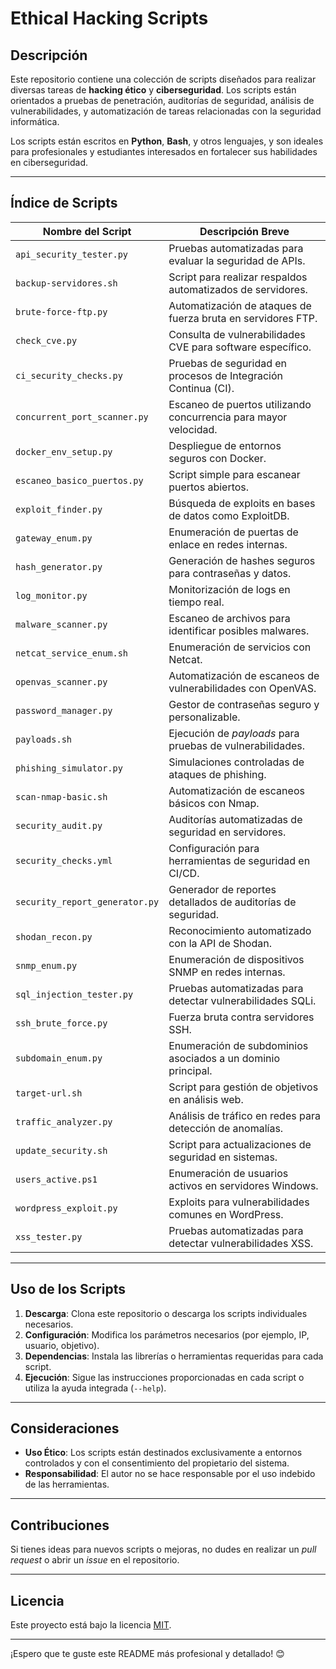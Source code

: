 # Ethical Hacking Scripts

## Descripción

Este repositorio contiene una colección de scripts diseñados para realizar diversas tareas de **hacking ético** y **ciberseguridad**. Los scripts están orientados a pruebas de penetración, auditorías de seguridad, análisis de vulnerabilidades, y automatización de tareas relacionadas con la seguridad informática.

Los scripts están escritos en **Python**, **Bash**, y otros lenguajes, y son ideales para profesionales y estudiantes interesados en fortalecer sus habilidades en ciberseguridad.

---

## Índice de Scripts

| Nombre del Script                  | Descripción Breve                                               |
|------------------------------------|-----------------------------------------------------------------|
| `api_security_tester.py`           | Pruebas automatizadas para evaluar la seguridad de APIs.        |
| `backup-servidores.sh`             | Script para realizar respaldos automatizados de servidores.     |
| `brute-force-ftp.py`               | Automatización de ataques de fuerza bruta en servidores FTP.    |
| `check_cve.py`                     | Consulta de vulnerabilidades CVE para software específico.      |
| `ci_security_checks.py`            | Pruebas de seguridad en procesos de Integración Continua (CI).  |
| `concurrent_port_scanner.py`       | Escaneo de puertos utilizando concurrencia para mayor velocidad.|
| `docker_env_setup.py`              | Despliegue de entornos seguros con Docker.                      |
| `escaneo_basico_puertos.py`        | Script simple para escanear puertos abiertos.                   |
| `exploit_finder.py`                | Búsqueda de exploits en bases de datos como ExploitDB.          |
| `gateway_enum.py`                  | Enumeración de puertas de enlace en redes internas.             |
| `hash_generator.py`                | Generación de hashes seguros para contraseñas y datos.          |
| `log_monitor.py`                   | Monitorización de logs en tiempo real.                          |
| `malware_scanner.py`               | Escaneo de archivos para identificar posibles malwares.         |
| `netcat_service_enum.sh`           | Enumeración de servicios con Netcat.                            |
| `openvas_scanner.py`               | Automatización de escaneos de vulnerabilidades con OpenVAS.     |
| `password_manager.py`              | Gestor de contraseñas seguro y personalizable.                  |
| `payloads.sh`                      | Ejecución de *payloads* para pruebas de vulnerabilidades.       |
| `phishing_simulator.py`            | Simulaciones controladas de ataques de phishing.                |
| `scan-nmap-basic.sh`               | Automatización de escaneos básicos con Nmap.                    |
| `security_audit.py`                | Auditorías automatizadas de seguridad en servidores.            |
| `security_checks.yml`              | Configuración para herramientas de seguridad en CI/CD.          |
| `security_report_generator.py`     | Generador de reportes detallados de auditorías de seguridad.    |
| `shodan_recon.py`                  | Reconocimiento automatizado con la API de Shodan.               |
| `snmp_enum.py`                     | Enumeración de dispositivos SNMP en redes internas.             |
| `sql_injection_tester.py`          | Pruebas automatizadas para detectar vulnerabilidades SQLi.      |
| `ssh_brute_force.py`               | Fuerza bruta contra servidores SSH.                             |
| `subdomain_enum.py`                | Enumeración de subdominios asociados a un dominio principal.    |
| `target-url.sh`                    | Script para gestión de objetivos en análisis web.               |
| `traffic_analyzer.py`              | Análisis de tráfico en redes para detección de anomalías.       |
| `update_security.sh`               | Script para actualizaciones de seguridad en sistemas.           |
| `users_active.ps1`                 | Enumeración de usuarios activos en servidores Windows.          |
| `wordpress_exploit.py`             | Exploits para vulnerabilidades comunes en WordPress.            |
| `xss_tester.py`                    | Pruebas automatizadas para detectar vulnerabilidades XSS.       |

---

## Uso de los Scripts

1. **Descarga**: Clona este repositorio o descarga los scripts individuales necesarios.
2. **Configuración**: Modifica los parámetros necesarios (por ejemplo, IP, usuario, objetivo).
3. **Dependencias**: Instala las librerías o herramientas requeridas para cada script.
4. **Ejecución**: Sigue las instrucciones proporcionadas en cada script o utiliza la ayuda integrada (`--help`).

---

## Consideraciones

- **Uso Ético**: Los scripts están destinados exclusivamente a entornos controlados y con el consentimiento del propietario del sistema.
- **Responsabilidad**: El autor no se hace responsable por el uso indebido de las herramientas.

---

## Contribuciones

Si tienes ideas para nuevos scripts o mejoras, no dudes en realizar un *pull request* o abrir un *issue* en el repositorio.

---

## Licencia

Este proyecto está bajo la licencia [MIT](LICENSE).

---

¡Espero que te guste este README más profesional y detallado! 😊
